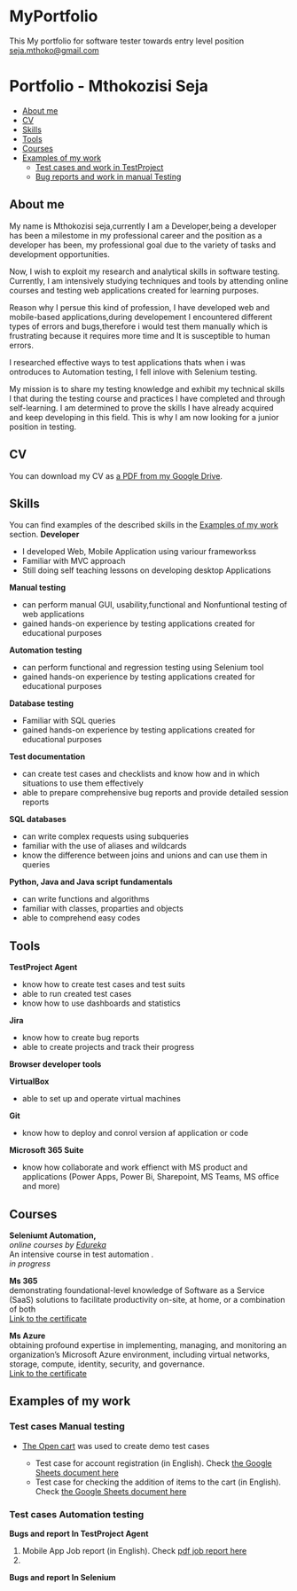 # MyPortfolio
This My portfolio for software tester towards entry level position
seja.mthoko@gmail.com

# Portfolio - Mthokozisi Seja
- [About me](#about-me)
- [CV](#cv)
- [Skills](#skills)
- [Tools](#tools)
- [Courses](#courses)
- [Examples of my work](#examples-of-my-work)
  * [Test cases and work in TestProject](#Test-cases-Manual-testing)
  * [Bug reports and work in manual Testing](#Test-cases-Automation-testing)
  
  

## About me
My name is Mthokozisi seja,currently I am a Developer,being a developer has been a milestome in my professional career and the position as a developer has been, my professional goal due to the variety of tasks and development opportunities.

Now, I wish to exploit my research and analytical skills in software testing. Currently, I am intensively studying techniques and tools by attending online courses and testing web applications created for learning purposes.

Reason why I persue this kind of profession, I have developed web and mobile-based applications,during developement I encountered different types of errors and bugs,therefore i would test them manually which is frustrating because it requires more time and It is susceptible to human errors.

I researched effective ways to test applications thats when i was ontroduces to Automation testing, I fell inlove with Selenium testing.

My mission is to share my testing knowledge and exhibit my technical skills I that during the testing course and practices I have completed and through self-learning. I am determined to prove the skills I have already acquired and keep developing in this field. This is why I am now looking for a junior position in testing.


## CV
You can download my CV as [a PDF from my Google Drive](https://drive.google.com/file/d/1d46NU_J6sL_T2lbfDhgRs_uoxtQh9r-6/view?usp=share_link).

## Skills

You can find examples of the described skills in the [Examples of my work](#examples-of-my-work) section.
__Developer__
  * I developed Web, Mobile  Application using variour frameworkss
  * Familiar with MVC approach
  * Still doing self teaching lessons on  developing desktop Applications

__Manual testing__
  * can perform manual GUI, usability,functional and Nonfuntional testing of web applications
  * gained hands-on experience by testing applications created for educational purposes

__Automation testing__
  * can perform functional and regression testing using Selenium tool
  * gained hands-on experience by testing applications created for educational purposes

__Database testing__
  * Familiar with SQL queries
  * gained hands-on experience by testing applications created for educational purposes

__Test documentation__
  * can create test cases and checklists and know how and in which situations to use them effectively
  * able to prepare comprehensive bug reports and provide detailed session reports

__SQL databases__
  * can write complex requests using subqueries
  * familiar with the use of aliases and wildcards
  * know the difference between joins and unions and can use them in queries

__Python, Java and Java script fundamentals__
  * can write  functions and algorithms
  * familiar with classes, proparties and objects
  * able to comprehend easy codes

## Tools

__TestProject Agent__
  * know how to create test cases and test suits
  * able to run created test cases
  * know how to use dashboards and statistics

__Jira__
  * know how to create bug reports
  * able to create projects and track their progress

__Browser developer tools__

__VirtualBox__
  * able to set up and operate virtual machines

__Git__
  * know how to deploy and conrol version af application or code

__Microsoft 365 Suite__
  * know how collaborate and work effienct with MS product and applications (Power Apps, Power Bi, Sharepoint, MS Teams, MS office and more)

## Courses

__Seleniumt Automation,__  
*online courses by [Edureka](https://www.edureka.co/selenium-certification-training?utm_source=hometrending&utm_campaign=trendingcourses)*  
An intensive course in test automation .  
*in progress*

__Ms 365__  
 demonstrating foundational-level knowledge of Software as a Service (SaaS) solutions to facilitate productivity on-site, at home, or a combination of both   
[Link to the certificate](https://www.credly.com/badges/46b411b9-c1f1-4c40-a686-cf9c0f2171ce/public_url)

__Ms Azure__  
 obtaining profound expertise in implementing, managing, and monitoring an organization’s Microsoft Azure environment, including virtual networks, storage, compute, identity, security, and governance.   
[Link to the certificate](https://www.credly.com/badges/71698376-9607-43a7-8b93-c284c3440ee3/public_url)



## Examples of my work

### Test cases  Manual testing

- [The Open cart](https://www.opencart.com/) was used to create demo test cases

  * Test case for account registration (in English). Check [the Google Sheets document here](https://drive.google.com/file/d/1NQTIlo6gNhV2NF_HhuDRhR4tvjKPJDgV/view)
  * Test case for checking the addition of items to the cart (in English). Check [the Google Sheets document here](https://docs.google.com/spreadsheets/d/1PTc-aPCKWBm4B3aaTPsvJ5wgW0P-KkpvaclZAbQzTZY/edit#gid=0)

### Test cases Automation testing

__Bugs and report In TestProject Agent__  
1. Mobile App Job report (in English). Check [pdf job report here](https://drive.google.com/file/d/12MO0UXv-WcB2W6OGjbCKD90SMw8Pq_HO/view?usp=share_link)
2. 
__Bugs and report In Selenium__ 
 


